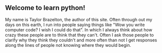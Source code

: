 ## Welcome to learn python!

My name is Taylor Brazelton, the author of this site. Often through out my
days on this earth, I run into people saying things like "Wow you write
computer code? I wish I could do that". In which I always think about how
crazy these people are to think that they can't. Often I ask those people
to clarify why they think they couldn't and more often than not I get responses
along the lines of people not knowing where they would begin.

